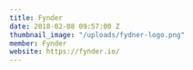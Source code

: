 ```yaml
---
title: Fynder
date: 2018-02-08 09:57:00 Z
thumbnail_image: "/uploads/fydner-logo.png"
member: Fynder
website: https://fynder.io/
---
```


